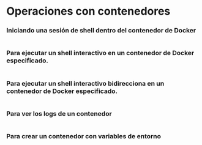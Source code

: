 # Operaciones con contenedores

### Iniciando una sesión de shell dentro del contenedor de Docker 
```
```

### Para ejecutar un shell interactivo en un contenedor de Docker especificado.
```
```

### Para ejecutar un shell interactivo bidirecciona en un contenedor de Docker especificado.
```
```

### Para ver los logs de un contenedor

```
```

### Para crear un contenedor con variables de entorno

```
```